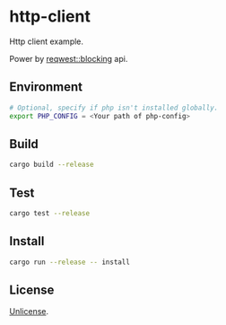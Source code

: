 # http-client

Http client example.

Power by [reqwest::blocking](https://docs.rs/reqwest/0.11.4/reqwest/blocking/index.html) api.

## Environment

```bash
# Optional, specify if php isn't installed globally.
export PHP_CONFIG = <Your path of php-config>
```

## Build

```bash
cargo build --release
```

## Test

```bash
cargo test --release
```

## Install

```bash
cargo run --release -- install
```

## License

[Unlicense](https://github.com/jmjoy/phper/blob/master/LICENSE).
